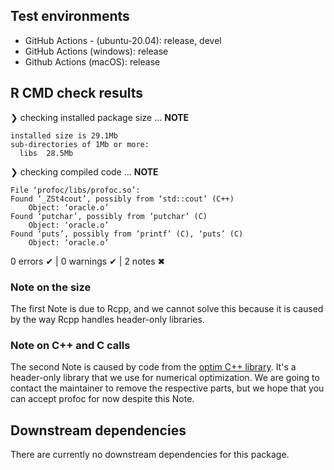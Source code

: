 ## Test environments

* GitHub Actions - (ubuntu-20.04): release, devel
* GitHub Actions (windows): release
* Github Actions (macOS): release

## R CMD check results

❯ checking installed package size ... **NOTE**

    installed size is 29.1Mb
    sub-directories of 1Mb or more:
      libs  28.5Mb

❯ checking compiled code ... **NOTE**

    File ‘profoc/libs/profoc.so’:
    Found ‘_ZSt4cout’, possibly from ‘std::cout’ (C++)
        Object: ‘oracle.o’
    Found ‘putchar’, possibly from ‘putchar’ (C)
        Object: ‘oracle.o’
    Found ‘puts’, possibly from ‘printf’ (C), ‘puts’ (C)
        Object: ‘oracle.o’

0 errors ✔ | 0 warnings ✔ | 2 notes ✖

### Note on the size

The first Note is due to Rcpp, and we cannot solve this because it is caused by the way Rcpp handles header-only libraries.

### Note on C++ and C calls

The second Note is caused by code from the [optim C++ library](https://github.com/kthohr/optim). It's a header-only library that we use for numerical optimization. We are going to contact the maintainer to remove the respective parts, but we hope that you can accept profoc for now despite this Note.

## Downstream dependencies

There are currently no downstream dependencies for this package.